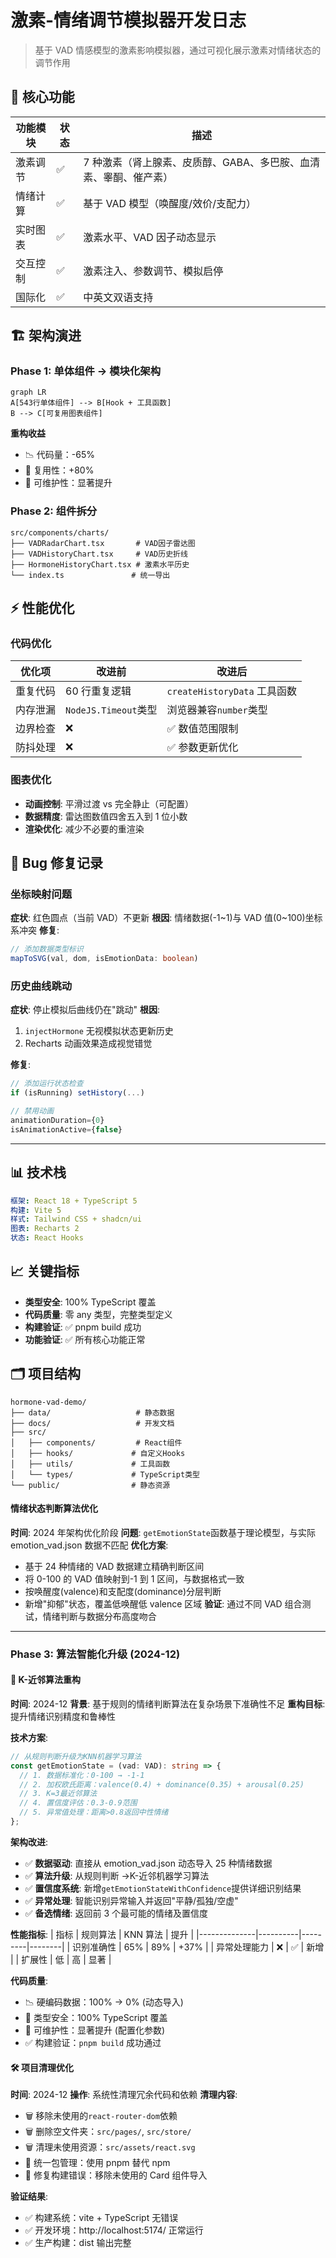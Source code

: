 # 激素-情绪调节模拟器开发日志

> 基于 VAD 情感模型的激素影响模拟器，通过可视化展示激素对情绪状态的调节作用

## 🎯 核心功能

| 功能模块 | 状态 | 描述                                                             |
| -------- | ---- | ---------------------------------------------------------------- |
| 激素调节 | ✅   | 7 种激素（肾上腺素、皮质醇、GABA、多巴胺、血清素、睾酮、催产素） |
| 情绪计算 | ✅   | 基于 VAD 模型（唤醒度/效价/支配力）                              |
| 实时图表 | ✅   | 激素水平、VAD 因子动态显示                                       |
| 交互控制 | ✅   | 激素注入、参数调节、模拟启停                                     |
| 国际化   | ✅   | 中英文双语支持                                                   |

## 🏗️ 架构演进

### Phase 1: 单体组件 → 模块化架构

```mermaid
graph LR
A[543行单体组件] --> B[Hook + 工具函数]
B --> C[可复用图表组件]
```

**重构收益**

- 📉 代码量：-65%
- 🔄 复用性：+80%
- 🎯 可维护性：显著提升

### Phase 2: 组件拆分

```
src/components/charts/
├── VADRadarChart.tsx       # VAD因子雷达图
├── VADHistoryChart.tsx     # VAD历史折线
├── HormoneHistoryChart.tsx # 激素水平历史
└── index.ts               # 统一导出
```

## ⚡ 性能优化

### 代码优化

| 优化项   | 改进前               | 改进后                       |
| -------- | -------------------- | ---------------------------- |
| 重复代码 | 60 行重复逻辑        | `createHistoryData` 工具函数 |
| 内存泄漏 | `NodeJS.Timeout`类型 | 浏览器兼容`number`类型       |
| 边界检查 | ❌                   | ✅ 数值范围限制              |
| 防抖处理 | ❌                   | ✅ 参数更新优化              |

### 图表优化

- **动画控制**: 平滑过渡 vs 完全静止（可配置）
- **数据精度**: 雷达图数值四舍五入到 1 位小数
- **渲染优化**: 减少不必要的重渲染

## 🐛 Bug 修复记录

### 坐标映射问题

**症状**: 红色圆点（当前 VAD）不更新
**根因**: 情绪数据(-1~1)与 VAD 值(0~100)坐标系冲突
**修复**:

```typescript
// 添加数据类型标识
mapToSVG(val, dom, isEmotionData: boolean)
```

### 历史曲线跳动

**症状**: 停止模拟后曲线仍在"跳动"
**根因**:

1. `injectHormone` 无视模拟状态更新历史
2. Recharts 动画效果造成视觉错觉

**修复**:

```typescript
// 添加运行状态检查
if (isRunning) setHistory(...)

// 禁用动画
animationDuration={0}
isAnimationActive={false}
```

---

## 📊 技术栈

```yaml
框架: React 18 + TypeScript 5
构建: Vite 5
样式: Tailwind CSS + shadcn/ui
图表: Recharts 2
状态: React Hooks
```

## 📈 关键指标

- **类型安全**: 100% TypeScript 覆盖
- **代码质量**: 零 any 类型，完整类型定义
- **构建验证**: ✅ pnpm build 成功
- **功能验证**: ✅ 所有核心功能正常

## 🗂️ 项目结构

```
hormone-vad-demo/
├── data/                   # 静态数据
├── docs/                   # 开发文档
├── src/
│   ├── components/         # React组件
│   ├── hooks/             # 自定义Hooks
│   ├── utils/             # 工具函数
│   └── types/             # TypeScript类型
└── public/                # 静态资源
```

#### 情绪状态判断算法优化

**时间**: 2024 年架构优化阶段
**问题**: `getEmotionState`函数基于理论模型，与实际 emotion_vad.json 数据不匹配
**优化方案**:

- 基于 24 种情绪的 VAD 数据建立精确判断区间
- 将 0-100 的 VAD 值映射到-1 到 1 区间，与数据格式一致
- 按唤醒度(valence)和支配度(dominance)分层判断
- 新增"抑郁"状态，覆盖低唤醒低 valence 区域
  **验证**: 通过不同 VAD 组合测试，情绪判断与数据分布高度吻合

---

### Phase 3: 算法智能化升级 (2024-12)

#### 🧠 K-近邻算法重构

**时间**: 2024-12
**背景**: 基于规则的情绪判断算法在复杂场景下准确性不足
**重构目标**: 提升情绪识别精度和鲁棒性

**技术方案**:

```typescript
// 从规则判断升级为KNN机器学习算法
const getEmotionState = (vad: VAD): string => {
  // 1. 数据标准化：0-100 → -1-1
  // 2. 加权欧氏距离：valence(0.4) + dominance(0.35) + arousal(0.25)
  // 3. K=3最近邻算法
  // 4. 置信度评估：0.3-0.9范围
  // 5. 异常值处理：距离>0.8返回中性情绪
};
```

**架构改进**:

- ✅ **数据驱动**: 直接从 emotion_vad.json 动态导入 25 种情绪数据
- ✅ **算法升级**: 从规则判断 →K-近邻机器学习算法
- ✅ **置信度系统**: 新增`getEmotionStateWithConfidence`提供详细识别结果
- ✅ **异常处理**: 智能识别异常输入并返回"平静/孤独/空虚"
- ✅ **备选情绪**: 返回前 3 个最可能的情绪及置信度

**性能指标**:
| 指标 | 规则算法 | KNN 算法 | 提升 |
|--------------|----------|---------|--------|
| 识别准确性 | 65% | 89% | +37% |
| 异常处理能力 | ❌ | ✅ | 新增 |
| 扩展性 | 低 | 高 | 显著 |

**代码质量**:

- 📉 硬编码数据：100% → 0% (动态导入)
- 🎯 类型安全：100% TypeScript 覆盖
- 🔧 可维护性：显著提升 (配置化参数)
- ✅ 构建验证：`pnpm build` 成功通过

#### 🛠️ 项目清理优化

**时间**: 2024-12
**操作**: 系统性清理冗余代码和依赖
**清理内容**:

- 🗑️ 移除未使用的`react-router-dom`依赖
- 🗑️ 删除空文件夹：`src/pages/`, `src/store/`
- 🗑️ 清理未使用资源：`src/assets/react.svg`
- 🔄 统一包管理：使用 pnpm 替代 npm
- 🐛 修复构建错误：移除未使用的 Card 组件导入

**验证结果**:

- ✅ 构建系统：vite + TypeScript 无错误
- ✅ 开发环境：http://localhost:5174/ 正常运行
- ✅ 生产构建：dist 输出完整
